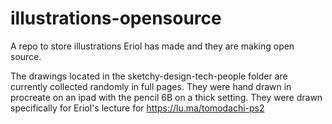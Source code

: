 # illustrations-opensource
A repo to store illustrations Eriol has made and they are making open source.

The drawings located in the sketchy-design-tech-people folder are currently collected randomly in full pages. They were hand drawn in procreate on an ipad with the pencil 6B on a thick setting. They were drawn specifically for Eriol's lecture for https://lu.ma/tomodachi-ps2
